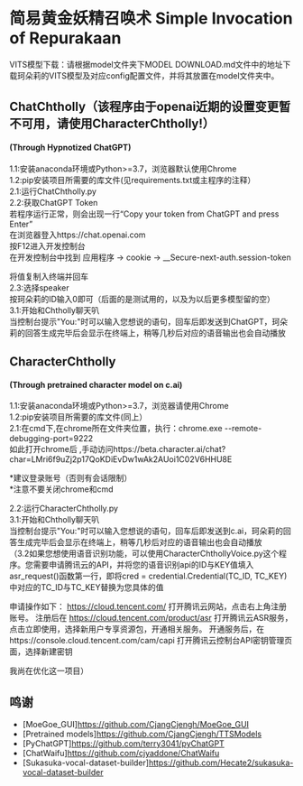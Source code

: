 # 简易黄金妖精召唤术 Simple Invocation of Repurakaan

VITS模型下载：请根据model文件夹下MODEL DOWNLOAD.md文件中的地址下载珂朵莉的VITS模型及对应config配置文件，并将其放置在model文件夹中。

## ChatChtholly（该程序由于openai近期的设置变更暂不可用，请使用CharacterChtholly!）
#### (Through Hypnotized ChatGPT)
1.1:安装anaconda环境或Python>=3.7，浏览器默认使用Chrome  
1.2:pip安装项目所需要的库文件(见requirements.txt或主程序的注释）  
2.1:运行ChatChtholly.py  
2.2:获取ChatGPT Token  
若程序运行正常，则会出现一行“Copy your token from ChatGPT and press Enter”  
在浏览器登入https://chat.openai.com  
按F12进入开发控制台  
在开发控制台中找到 应用程序 -> cookie -> __Secure-next-auth.session-token

将值复制入终端并回车  
2.3:选择speaker  
按珂朵莉的ID输入0即可（后面的是测试用的，以及为以后更多模型留的空）  
3.1:开始和Chtholly聊天叭  
当控制台提示"You:"时可以输入您想说的语句，回车后即发送到ChatGPT，珂朵莉的回答生成完毕后会显示在终端上，稍等几秒后对应的语音输出也会自动播放  
 
## CharacterChtholly
#### (Through pretrained character model on c.ai)
1.1:安装anaconda环境或Python>=3.7，浏览器请使用Chrome  
1.2:pip安装项目所需要的库文件(同上）  
2.1:在cmd下,在chrome所在文件夹位置，执行：chrome.exe --remote-debugging-port=9222  
如此打开chrome后 ,手动访问https://beta.character.ai/chat?char=LMri6f9uZj2p17QoKDiEvDw1wAk2AUoi1C02V6HHU8E

*建议登录账号（否则有会话限制）  
*注意不要关闭chrome和cmd  

2.2:运行CharacterChtholly.py  
3.1:开始和Chtholly聊天叭  
当控制台提示"You:"时可以输入您想说的语句，回车后即发送到c.ai，珂朵莉的回答生成完毕后会显示在终端上，稍等几秒后对应的语音输出也会自动播放  
（3.2如果您想使用语音识别功能，可以使用CharacterChthollyVoice.py这个程序。您需要申请腾讯云的API，并将您的语音识别api的ID与KEY值填入asr_request()函数第一行，即将cred = credential.Credential(TC_ID, TC_KEY)中对应的TC_ID与TC_KEY替换为您具体的值

申请操作如下：
https://cloud.tencent.com/ 打开腾讯云网站，点击右上角注册账号。
注册后在 https://cloud.tencent.com/product/asr 打开腾讯云ASR服务，点击立即使用，选择新用户专享资源包，开通相关服务。
开通服务后，在https://console.cloud.tencent.com/cam/capi 打开腾讯云控制台API密钥管理页面，选择新建密钥

我尚在优化这一项目）

## 鸣谢
- [MoeGoe_GUI]https://github.com/CjangCjengh/MoeGoe_GUI
- [Pretrained models]https://github.com/CjangCjengh/TTSModels
- [PyChatGPT]https://github.com/terry3041/pyChatGPT
- [ChatWaifu]https://github.com/cjyaddone/ChatWaifu
- [Sukasuka-vocal-dataset-builder]https://github.com/Hecate2/sukasuka-vocal-dataset-builder

